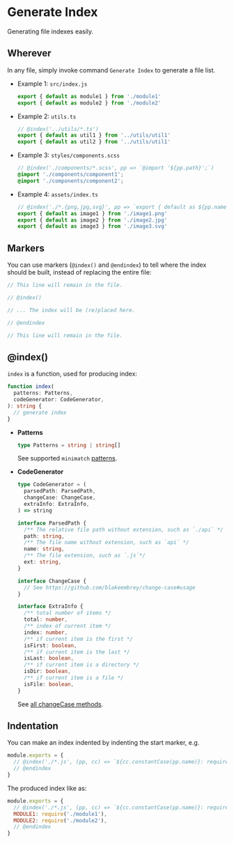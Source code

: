 # Generate Index

Generating file indexes easily.

## Wherever

In any file, simply invoke command `Generate Index` to generate a file list.

- Example 1: `src/index.js`

  ```js
  export { default as module1 } from './module1'
  export { default as module2 } from './module2'
  ```

- Example 2: `utils.ts`

  ```js
  // @index('../utils/*.ts')
  export { default as util1 } from '../utils/util1'
  export { default as util2 } from '../utils/util1'
  ```

- Example 3: `styles/components.scss`

  ```scss
  // @index('./components/*.scss', pp => `@import '${pp.path}';`)
  @import './components/component1';
  @import './components/component2';
  ```

- Example 4: `assets/index.ts`

  ```js
  // @index('./*.{png,jpg,svg}', pp => `export { default as ${pp.name} } from '${pp.path}${pp.ext}'`)
  export { default as image1 } from './image1.png'
  export { default as image2 } from './image2.jpg'
  export { default as image3 } from './image3.svg'
  ```

## Markers

You can use markers (`@index()` and `@endindex`) to tell where the index should be built, instead of replacing the entire file:

```js
// This line will remain in the file.

// @index()

// ... The index will be (re)placed here.  

// @endindex

// This line will remain in the file.
```

## @index()

`index` is a function, used for producing index:

```ts
function index(
  patterns: Patterns,
  codeGenerator: CodeGenerator,
): string {
  // generate index
}
```

- **Patterns**

  ```ts
  type Patterns = string | string[]
  ```

  See supported `minimatch` [patterns](https://github.com/isaacs/minimatch#usage).

- **CodeGenerator**

  ```ts
  type CodeGenerator = (
    parsedPath: ParsedPath,
    changeCase: ChangeCase,
    extraInfo: ExtraInfo,
  ) => string

  interface ParsedPath {
    /** The relative file path without extension, such as `./api` */
    path: string,
    /** The file name without extension, such as `api` */
    name: string,
    /** The file extension, such as `.js`*/
    ext: string,
  }

  interface ChangeCase {
    // See https://github.com/blakeembrey/change-case#usage
  }

  interface ExtraInfo {
    /** total number of items */
    total: number,
    /** index of current item */
    index: number,
    /** if current item is the first */
    isFirst: boolean,
    /** if current item is the last */
    isLast: boolean,
    /** if current item is a directory */
    isDir: boolean,
    /** if current item is a file */
    isFile: boolean,
  }
  ```

  See [all changeCase methods](https://github.com/blakeembrey/change-case#usage).

## Indentation

You can make an index indented by indenting the start marker, e.g.

```js
module.exports = {
  // @index('./*.js', (pp, cc) => `${cc.constantCase(pp.name)}: require('${pp.path}'),`)
  // @endindex
}
```

The produced index like as:

```js
module.exports = {
  // @index('./*.js', (pp, cc) => `${cc.constantCase(pp.name)}: require('${pp.path}'),`)
  MODULE1: require('./module1'),
  MODULE2: require('./module2'),
  // @endindex
}
```